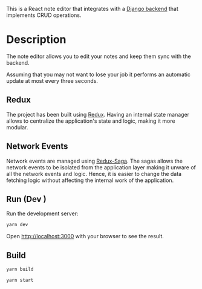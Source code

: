 This is a React note editor that integrates with a [Django backend](https://github.com/serdec/django-restful-note-editor) that implements CRUD operations.

# Description

The note editor allows you to edit your notes and keep them sync with the backend. 

Assuming that you may not want to lose your job it performs an automatic update at most every three seconds.

## Redux

The project has been built using [Redux](https://redux.js.org/). Having an internal state manager allows to centralize the application's state and logic, making it more modular.

## Network Events

Network events are managed using [Redux-Saga](https://redux-saga.js.org/). The sagas allows the network events to be isolated from the application layer making it unware of all the network events and logic. Hence, it is easier to change the data fetching logic without affecting the internal work of the application.

## Run (Dev )

Run the development server:

```bash
yarn dev
```

Open [http://localhost:3000](http://localhost:3000) with your browser to see the result.

## Build

```bash
yarn build

yarn start
```


